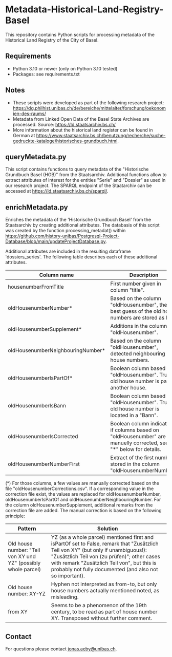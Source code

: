 # Metadata-Historical-Land-Registry-Basel
This repository contains Python scripts for processing metadata of the Historical Land Registry of the City of Basel.

## Requirements
- Python 3.10 or newer (only on Python 3.10 tested)
- Packages: see requirements.txt

## Notes
- These scripts were developed as part of the following research project: https://dg.philhist.unibas.ch/de/bereiche/mittelalter/forschung/oekonomien-des-raums/
- Metadata from Linked Open Data of the Basel State Archives are processed. Source: https://ld.staatsarchiv.bs.ch/
- More information about the historical land register can be found in German at https://www.staatsarchiv.bs.ch/benutzung/recherche/suche-gedruckte-kataloge/historisches-grundbuch.html.

## queryMetadata.py
This script contains functions to query metadata of the "Historische Grundbuch Basel (HGB)" from the Staatsarchiv. Additional functions allow to extract attributes of interest for the entities "Serie" and "Dossier" as used in our research project. The SPARQL endpoint of the Staatarchiv can be accessed at https://ld.staatsarchiv.bs.ch/sparql/.

## enrichMetadata.py
Enriches the metadata of the 'Historische Grundbuch Basel' from the Staatsarchiv by creating additional attributes. The databasis of this script was created by the function processing_metadat() within https://github.com/history-unibas/Postgresql-Project-Database/blob/main/updateProjectDatabase.py.

Additional attributes are included in the resulting dataframe 'dossiers_series'. The following table describes each of these additional attributes.

| **Column name** | **Description** |
|---------------|---------------|
| housenumberFromTitle | First number given in column "title". |
| oldHousenumberNumber* | Based on the column "oldHousenumber", the best guess of the old house numbers are stored as list. |
| oldHousenumberSupplement* | Additions in the column "oldHousenumber". |
| oldHousenumberNeighbouringNumber* | Based on the column "oldHousenumber", detected neighbouring house numbers. |
| oldHousenumberIsPartOf* | Boolean column based on "oldHousenumber". True, if old house number is part of another house. |
| oldHousenumberIsBann | Boolean column based on "oldHousenumber". True, if old house number is located in a "Bann". |
| oldHousenumberIsCorrected | Boolean column indicating if columns based on "oldHousenumber" are manuelly corrected, see "*" below for details. |
| oldHousenumberNumberFirst | Extract of the first number stored in the column "oldHousenumberNumber". |

(*) For those columns, a few values are manually corrected based on the file "oldHousenumberCorrections.csv". If a corresponding value in the correction file exist, the values are replaced for oldHousenumberNumber, oldHousenumberIsPartOf and oldHousenumberNeighbouringNumber. For the column oldHousenumberSupplement, additional remarks from the correction file are added. The manual correction is based on the following principle:

| **Pattern** | **Solution** |
|---------------|---------------|
| Old house number: "Teil von XY und YZ" (possibly whole parcel) | YZ (as a whole parcel) mentioned first and isPartOf set to False, remark that "Zusätzlich Teil von XY" (but only if unambiguous!): "Zusätzlich Teil von (zu prüfen)"; other cases with remark "Zusätzlich Teil von", but this is probably not fully documented (and also not so important). |
| Old house number: XY-YZ | Hyphen not interpreted as from-to, but only house numbers actually mentioned noted, as misleading. |
| from XY | Seems to be a phenomenon of the 19th century, to be read as part of house number XY. Transposed without further comment. |

## Contact
For questions please contact jonas.aeby@unibas.ch.